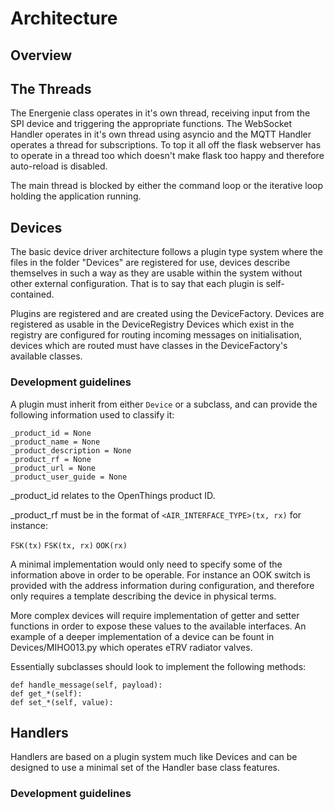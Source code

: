 # Architecture

## Overview

## The Threads

The Energenie class operates in it's own thread, receiving input from the SPI device and triggering
the appropriate functions. The WebSocket Handler operates in it's own thread using asyncio and the MQTT
Handler operates a thread for subscriptions. To top it all off the flask webserver has to operate in a thread
too which doesn't make flask too happy and therefore auto-reload is disabled.

The main thread is blocked by either the command loop or the iterative loop holding the application running.

## Devices

The basic device driver architecture follows a plugin type system where the files in the folder
"Devices" are registered for use, devices describe themselves in such a way as they
are usable within the system without other external configuration. That is to say that
each plugin is self-contained.

Plugins are registered and are created using the DeviceFactory. Devices are registered as
usable in the DeviceRegistry Devices which exist in the registry are configured for routing
incoming messages on initialisation, devices which are routed must have classes in the
DeviceFactory's available classes.

### Development guidelines

A plugin must inherit from either ```Device``` or a subclass, and can provide the following information
used to classify it:

```
_product_id = None
_product_name = None
_product_description = None
_product_rf = None
_product_url = None
_product_user_guide = None
```

_product_id relates to the OpenThings product ID.

_product_rf must be in the format of ```<AIR_INTERFACE_TYPE>(tx, rx)``` for instance:

```FSK(tx)```
```FSK(tx, rx)```
```OOK(rx)```

A minimal implementation would only need to specify some of the information above in order
to be operable. For instance an OOK switch is provided with the address information during
configuration, and therefore only requires a template describing the device in physical terms.

More complex devices will require implementation of getter and setter functions in order to
expose these values to the available interfaces. An example of a deeper implementation of a
device can be fount in Devices/MIHO013.py which operates eTRV radiator valves.

Essentially subclasses should look to implement the following methods:
```
def handle_message(self, payload):
def get_*(self):
def set_*(self, value):
```


## Handlers

Handlers are based on a plugin system much like Devices and can be designed to use a minimal
set of the Handler base class features.

### Development guidelines
